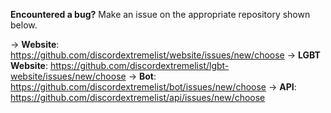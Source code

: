 **Encountered a bug?** Make an issue on the appropriate repository shown below.

-> **Website**: <https://github.com/discordextremelist/website/issues/new/choose> -> **LGBT Website**: <https://github.com/discordextremelist/lgbt-website/issues/new/choose> -> **Bot**: <https://github.com/discordextremelist/bot/issues/new/choose> -> **API**: <https://github.com/discordextremelist/api/issues/new/choose>